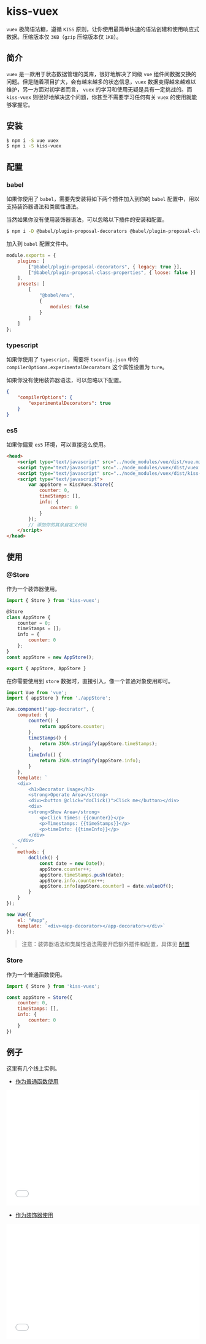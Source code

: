 # kiss-vuex

`vuex` 极简语法糖，遵循 `KISS` 原则，让你使用最简单快速的语法创建和使用响应式数据。压缩版本仅 `3KB`（`gzip` 压缩版本仅 `1KB`）。

## 简介

`vuex` 是一款用于状态数据管理的类库，很好地解决了同级 `vue` 组件间数据交换的问题。但是随着项目扩大，会有越来越多的状态信息，`vuex` 数据变得越来越难以维护，另一方面对初学者而言， `vuex` 的学习和使用无疑是具有一定挑战的。而 `kiss-vuex` 则很好地解决这个问题，你甚至不需要学习任何有关 `vuex` 的使用就能够掌握它。

## 安装

```bash
$ npm i -S vue vuex
$ npm i -S kiss-vuex
```

## 配置

### babel

如果你使用了 `babel`，需要先安装将如下两个插件加入到你的 `babel` 配置中，用以支持装饰器语法和类属性语法。

当然如果你没有使用装饰器语法，可以忽略以下插件的安装和配置。

```bash
$ npm i -D @babel/plugin-proposal-decorators @babel/plugin-proposal-class-properties
```

加入到 `babel` 配置文件中。

```js
module.exports = {
    plugins: [
        ["@babel/plugin-proposal-decorators", { legacy: true }],
        ["@babel/plugin-proposal-class-properties", { loose: false }]
    ],
    presets: [
        [
            "@babel/env",
            {
                modules: false
            }
        ]
    ]
};
```

### typescript

如果你使用了 `typescript`，需要将 `tsconfig.json` 中的 `compilerOptions.experimentalDecorators` 这个属性设置为 `ture`。

如果你没有使用装饰器语法，可以忽略以下配置。

```json
{
    "compilerOptions": {
        "experimentalDecorators": true
    }
}
```

### es5

如果你偏爱 `es5` 环境，可以直接这么使用。

```html
<head>
    <script type="text/javascript" src="../node_modules/vue/dist/vue.min.js"></script>
    <script type="text/javascript" src="../node_modules/vuex/dist/vuex.min.js"></script>
    <script type="text/javascript" src="../node_modules/vuex/dist/kiss-vuex.min.js"></script>
    <script type="text/javascript">
        var appStore = KissVuex.Store({
            counter: 0,
            timeStamps: [],
            info: {
                counter: 0
            }
        });
        // 添加你的其余自定义代码
    </script>
</head>
```

## 使用

### @Store

作为一个装饰器使用。

```js
import { Store } from 'kiss-vuex';

@Store
class AppStore {
    counter = 0;
    timeStamps = [];
    info = {
        counter: 0
    };
}
const appStore = new AppStore();

export { appStore, AppStore }
```

在你需要使用到 `store` 数据时，直接引入，像一个普通对象使用即可。

```js
import Vue from 'vue';
import { appStore } from './appStore';

Vue.component("app-decorator", {
    computed: {
        counter() {
            return appStore.counter;
        },
        timeStamps() {
            return JSON.stringify(appStore.timeStamps);
        },
        timeInfo() {
            return JSON.stringify(appStore.info);
        }
    },
    template: `
    <div>
        <h1>Decorator Usage</h1>
        <strong>Operate Area</strong>
        <div><button @click="doClick()">Click me</button></div>
        <div>
    	<strong>Show Area</strong>
            <p>Click times: {{counter}}</p>
            <p>Timestamps: {{timeStamps}}</p>
            <p>timeInfo: {{timeInfo}}</p>
        </div>
    </div>
  `,
    methods: {
        doClick() {
            const date = new Date();
            appStore.counter++;
            appStore.timeStamps.push(date);
            appStore.info.counter++;
            appStore.info[appStore.counter] = date.valueOf();
        }
    }
});

new Vue({
    el: "#app",
    template: `<div><app-decorator></app-decorator></div>`
});
```

> 注意：装饰器语法和类属性语法需要开启额外插件和配置，具体见 [配置](#配置)

### Store

作为一个普通函数使用。

```js
import { Store } from 'kiss-vuex';

const appStore = Store({
    counter: 0,
    timeStamps: [],
    info: {
        counter: 0
    }
})
```

## 例子

这里有几个线上实例。

- [作为普通函数使用](http://jsfiddle.net/mubsp2d3/)

<iframe width="100%" height="300" src="//jsfiddle.net/mubsp2d3/embedded/result,js,html/dark" allowfullscreen="allowfullscreen" allowpaymentrequest frameborder="0"></iframe>

- [作为装饰器使用](http://jsfiddle.net/wurLz9v3/)

<iframe width="100%" height="300" src="//jsfiddle.net/wurLz9v3/embedded/result,js,html/dark" allowfullscreen="allowfullscreen" allowpaymentrequest frameborder="0"></iframe>